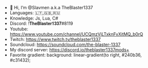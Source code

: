 

- 👋 Hi, I’m @Slavmen a.k.a TheBlaster1337 
- Languages: 🇱🇹,🇬🇧,🇷🇺
- Knowledge: Js, Lua, C#
- Discord: !𝐓𝐡𝐞𝐁𝐥𝐚𝐬𝐭𝐞𝐫𝟏𝟑𝟑𝟕#8119
- Youtube: https://www.youtube.com/channel/UCQmzVjLTxknFvXitMQ_b0rQ
- Twitch: https://www.twitch.tv/theblaster1337
- Soundcloud: https://soundcloud.com/the-blaster-1337
- My discord server: https://discord.io/theblaster1337mods+
- Favorite gradient: background: linear-gradient(to right, #240b36, #c31432);

